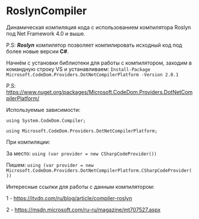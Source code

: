 # RoslynCompiler
Динамическая компиляция кода с использованием компилятора Roslyn под Net Framework 4.0 и выше.

P.S: ***Roslyn*** компилятор позволяет компилировать исходный код под более новые версии **C#**.

Начнём с установки библиотеки для работы с компилятором, заходим в командную строку VS и устанавливаем:
`Install-Package Microsoft.CodeDom.Providers.DotNetCompilerPlatform -Version 2.0.1`

P.S: https://www.nuget.org/packages/Microsoft.CodeDom.Providers.DotNetCompilerPlatform/

Используемые зависимости:

`using System.CodeDom.Compiler; `

`using Microsoft.CodeDom.Providers.DotNetCompilerPlatform;`

При компиляции: 

За место: `using (var provider = new CSharpCodeProvider())`

Пишем: `using (var provider = new Microsoft.CodeDom.Providers.DotNetCompilerPlatform.CSharpCodeProvider())`

Интересные ссылки для работы с данным компилятором:

1 - https://itvdn.com/ru/blog/article/compiler-roslyn

2 - https://msdn.microsoft.com/ru-ru/magazine/mt707527.aspx
